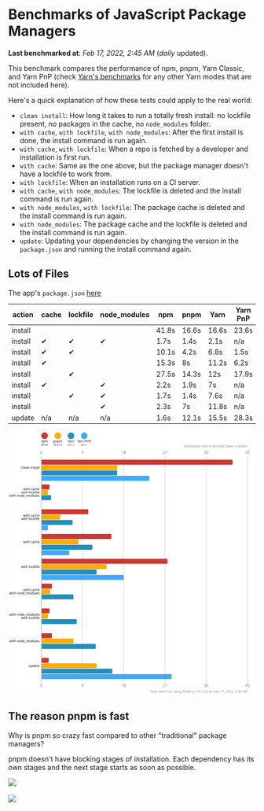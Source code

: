 # Benchmarks of JavaScript Package Managers

**Last benchmarked at**: _Feb 17, 2022, 2:45 AM_ (_daily_ updated).

This benchmark compares the performance of npm, pnpm, Yarn Classic, and Yarn PnP (check [Yarn's benchmarks](https://yarnpkg.com/benchmarks) for any other Yarn modes that are not included here).

Here's a quick explanation of how these tests could apply to the real world:

- `clean install`: How long it takes to run a totally fresh install: no lockfile present, no packages in the cache, no `node_modules` folder.
- `with cache`, `with lockfile`, `with node_modules`: After the first install is done, the install command is run again.
- `with cache`, `with lockfile`: When a repo is fetched by a developer and installation is first run.
- `with cache`: Same as the one above, but the package manager doesn't have a lockfile to work from.
- `with lockfile`: When an installation runs on a CI server.
- `with cache`, `with node_modules`: The lockfile is deleted and the install command is run again.
- `with node_modules`, `with lockfile`: The package cache is deleted and the install command is run again.
- `with node_modules`: The package cache and the lockfile is deleted and the install command is run again.
- `update`: Updating your dependencies by changing the version in the `package.json` and running the install command again.

## Lots of Files

The app's `package.json` [here](https://github.com/pnpm/pnpm.github.io/blob/main/benchmarks/fixtures/alotta-files/package.json)

| action  | cache | lockfile | node_modules| npm | pnpm | Yarn | Yarn PnP |
| ---     | ---   | ---      | ---         | --- | ---  | ---  | ---      |
| install |       |          |             | 41.8s | 16.6s | 16.6s | 23.6s |
| install | ✔     | ✔        | ✔           | 1.7s | 1.4s | 2.1s | n/a |
| install | ✔     | ✔        |             | 10.1s | 4.2s | 6.8s | 1.5s |
| install | ✔     |          |             | 15.3s | 8s | 11.2s | 6.2s |
| install |       | ✔        |             | 27.5s | 14.3s | 12s | 17.9s |
| install | ✔     |          | ✔           | 2.2s | 1.9s | 7s | n/a |
| install |       | ✔        | ✔           | 1.7s | 1.4s | 7.6s | n/a |
| install |       |          | ✔           | 2.3s | 7s | 11.8s | n/a |
| update  | n/a | n/a | n/a | 1.6s | 12.1s | 15.5s | 28.3s |

![Graph of the alotta-files results](../../static/img/benchmarks/alotta-files.svg)

## The reason pnpm is fast

Why is pnpm so crazy fast compared to other "traditional" package managers?

pnpm doesn't have blocking stages of installation. Each dependency has its own stages and the next stage starts as soon as possible.

![](/img/installation-stages-of-other-pms.png)

![](/img/installation-stages-of-pnpm.jpg)
